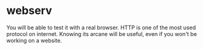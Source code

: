 # webserv
You will be able to test it with a real browser. HTTP is one of the most used protocol on internet. Knowing its arcane will be useful, even if you won't be working on a website. 
